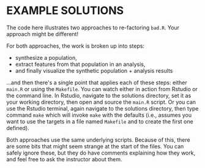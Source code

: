 # EXAMPLE SOLUTIONS

The code here illustrates two approaches to re-factoring `bad.R`. Your approach might be different!

For both approaches, the work is broken up into steps:

 - synthesize a population,
 - extract features from that population in an analysis,
 - and finally visualize the synthetic population + analysis results

...and then there's a single point that applies each of these steps: either `main.R` or using the `Makefile`.  You can watch either in action from Rstudio or the command line. In Rstudio, navigate to the solutions directory, set it as your working directory, then open and source the `main.R` script.  Or you can use the Rstudio terminal, again navigate to the solutions directory, then type command `make` which will invoke `make` with the defaults (i.e., assumes you want to use the targets in a file named `Makefile` and to create the first one defined).

Both approaches use the same underlying scripts. Because of this, there are some bits that
might seem strange at the start of the files. You can safely ignore these, but they do have comments explaining
how they work, and feel free to ask the instructor about them.

